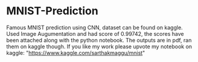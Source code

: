 # MNIST-Prediction
Famous MNIST prediction using CNN, dataset can be found on kaggle.
Used Image Augumentation and had score of 0.99742, the scores have been attached along with the python notebook.
The outputs are in pdf, ran them on kaggle though.
If you like my work please upvote my notebook on kaggle: "https://www.kaggle.com/sarthakmaggu/mnist"
